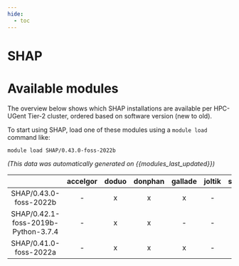 ```yaml
---
hide:
  - toc
---
```


SHAP
====

# Available modules


The overview below shows which SHAP installations are available per HPC-UGent Tier-2 cluster, ordered based on software version (new to old).

To start using SHAP, load one of these modules using a `module load` command like:

```shell
module load SHAP/0.43.0-foss-2022b
```

*(This data was automatically generated on {{modules_last_updated}})*  

| |accelgor|doduo|donphan|gallade|joltik|shinx|skitty|
| :---: | :---: | :---: | :---: | :---: | :---: | :---: | :---: |
|SHAP/0.43.0-foss-2022b|-|x|x|x|-|-|-|
|SHAP/0.42.1-foss-2019b-Python-3.7.4|-|x|x|-|-|-|-|
|SHAP/0.41.0-foss-2022a|-|x|x|x|-|-|-|
